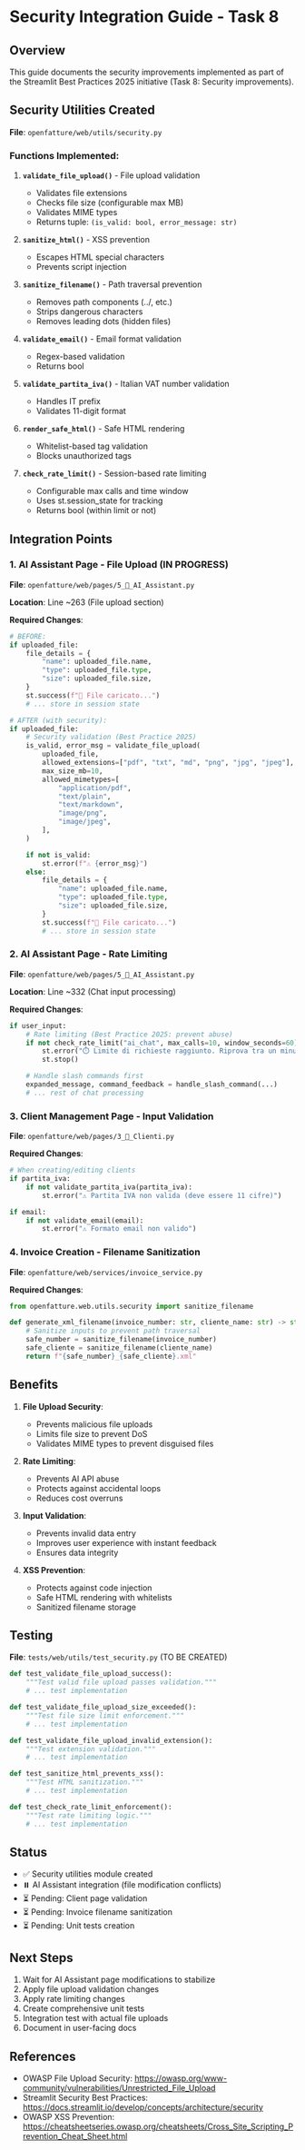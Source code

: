 # Security Integration Guide - Task 8

## Overview

This guide documents the security improvements implemented as part of the Streamlit Best Practices 2025 initiative (Task 8: Security improvements).

## Security Utilities Created

**File**: `openfatture/web/utils/security.py`

### Functions Implemented:

1. **`validate_file_upload()`** - File upload validation
   - Validates file extensions
   - Checks file size (configurable max MB)
   - Validates MIME types
   - Returns tuple: `(is_valid: bool, error_message: str)`

2. **`sanitize_html()`** - XSS prevention
   - Escapes HTML special characters
   - Prevents script injection

3. **`sanitize_filename()`** - Path traversal prevention
   - Removes path components (../, etc.)
   - Strips dangerous characters
   - Removes leading dots (hidden files)

4. **`validate_email()`** - Email format validation
   - Regex-based validation
   - Returns bool

5. **`validate_partita_iva()`** - Italian VAT number validation
   - Handles IT prefix
   - Validates 11-digit format

6. **`render_safe_html()`** - Safe HTML rendering
   - Whitelist-based tag validation
   - Blocks unauthorized tags

7. **`check_rate_limit()`** - Session-based rate limiting
   - Configurable max calls and time window
   - Uses st.session_state for tracking
   - Returns bool (within limit or not)

## Integration Points

### 1. AI Assistant Page - File Upload (IN PROGRESS)

**File**: `openfatture/web/pages/5_🤖_AI_Assistant.py`

**Location**: Line ~263 (File upload section)

**Required Changes**:
```python
# BEFORE:
if uploaded_file:
    file_details = {
        "name": uploaded_file.name,
        "type": uploaded_file.type,
        "size": uploaded_file.size,
    }
    st.success(f"📄 File caricato...")
    # ... store in session state

# AFTER (with security):
if uploaded_file:
    # Security validation (Best Practice 2025)
    is_valid, error_msg = validate_file_upload(
        uploaded_file,
        allowed_extensions=["pdf", "txt", "md", "png", "jpg", "jpeg"],
        max_size_mb=10,
        allowed_mimetypes=[
            "application/pdf",
            "text/plain",
            "text/markdown",
            "image/png",
            "image/jpeg",
        ],
    )

    if not is_valid:
        st.error(f"⚠️ {error_msg}")
    else:
        file_details = {
            "name": uploaded_file.name,
            "type": uploaded_file.type,
            "size": uploaded_file.size,
        }
        st.success(f"📄 File caricato...")
        # ... store in session state
```

### 2. AI Assistant Page - Rate Limiting

**File**: `openfatture/web/pages/5_🤖_AI_Assistant.py`

**Location**: Line ~332 (Chat input processing)

**Required Changes**:
```python
if user_input:
    # Rate limiting (Best Practice 2025: prevent abuse)
    if not check_rate_limit("ai_chat", max_calls=10, window_seconds=60):
        st.error("⏱️ Limite di richieste raggiunto. Riprova tra un minuto.")
        st.stop()

    # Handle slash commands first
    expanded_message, command_feedback = handle_slash_command(...)
    # ... rest of chat processing
```

### 3. Client Management Page - Input Validation

**File**: `openfatture/web/pages/3_👥_Clienti.py`

**Required Changes**:
```python
# When creating/editing clients
if partita_iva:
    if not validate_partita_iva(partita_iva):
        st.error("⚠️ Partita IVA non valida (deve essere 11 cifre)")

if email:
    if not validate_email(email):
        st.error("⚠️ Formato email non valido")
```

### 4. Invoice Creation - Filename Sanitization

**File**: `openfatture/web/services/invoice_service.py`

**Required Changes**:
```python
from openfatture.web.utils.security import sanitize_filename

def generate_xml_filename(invoice_number: str, cliente_name: str) -> str:
    # Sanitize inputs to prevent path traversal
    safe_number = sanitize_filename(invoice_number)
    safe_cliente = sanitize_filename(cliente_name)
    return f"{safe_number}_{safe_cliente}.xml"
```

## Benefits

1. **File Upload Security**:
   - Prevents malicious file uploads
   - Limits file size to prevent DoS
   - Validates MIME types to prevent disguised files

2. **Rate Limiting**:
   - Prevents AI API abuse
   - Protects against accidental loops
   - Reduces cost overruns

3. **Input Validation**:
   - Prevents invalid data entry
   - Improves user experience with instant feedback
   - Ensures data integrity

4. **XSS Prevention**:
   - Protects against code injection
   - Safe HTML rendering with whitelists
   - Sanitized filename storage

## Testing

**File**: `tests/web/utils/test_security.py` (TO BE CREATED)

```python
def test_validate_file_upload_success():
    """Test valid file upload passes validation."""
    # ... test implementation

def test_validate_file_upload_size_exceeded():
    """Test file size limit enforcement."""
    # ... test implementation

def test_validate_file_upload_invalid_extension():
    """Test extension validation."""
    # ... test implementation

def test_sanitize_html_prevents_xss():
    """Test HTML sanitization."""
    # ... test implementation

def test_check_rate_limit_enforcement():
    """Test rate limiting logic."""
    # ... test implementation
```

## Status

- ✅ Security utilities module created
- ⏸️ AI Assistant integration (file modification conflicts)
- ⏳ Pending: Client page validation
- ⏳ Pending: Invoice filename sanitization
- ⏳ Pending: Unit tests creation

## Next Steps

1. Wait for AI Assistant page modifications to stabilize
2. Apply file upload validation changes
3. Apply rate limiting changes
4. Create comprehensive unit tests
5. Integration test with actual file uploads
6. Document in user-facing docs

## References

- OWASP File Upload Security: https://owasp.org/www-community/vulnerabilities/Unrestricted_File_Upload
- Streamlit Security Best Practices: https://docs.streamlit.io/develop/concepts/architecture/security
- OWASP XSS Prevention: https://cheatsheetseries.owasp.org/cheatsheets/Cross_Site_Scripting_Prevention_Cheat_Sheet.html
